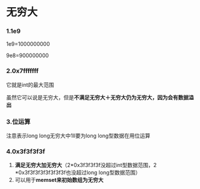 # 无穷大

### 1.1e9

1e9=1000000000

9e8=900000000

### 2.0x7fffffff

它就是int的最大范围

虽然它可以说是无穷大，但是**不满足无穷大＋无穷大仍为无穷大，因为会有数据溢出**

### 3.位运算

注意表示long long无穷大中1ll要为long long型数据在用位运算

### 4.0x3f3f3f3f

1. **满足无穷大加无穷大**（2*0x3f3f3f3f没超过int型数据范围，2 *0x3f3f3f3f3f3f3f3f也没超过long long型数据范围）
2. 可以用于**memset来初始数组为无穷大**

